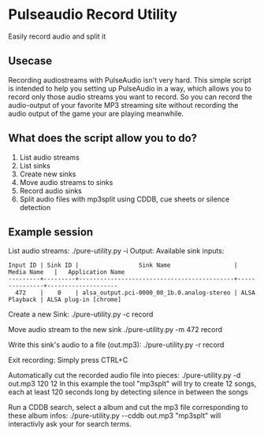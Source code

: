 Pulseaudio Record Utility
=========================
Easily record audio and split it

Usecase
-------
Recording audiostreams with PulseAudio isn't very hard. This simple 
script is intended to help you setting up PulseAudio in a way, which
allows you to record only those audio streams you want to record.
So you can record the audio-output of your favorite MP3 streaming site
without recording the audio output of the game your are playing 
meanwhile. 

What does the script allow you to do?
-------------------------------------
 1. List audio streams
 2. List sinks
 3. Create new sinks
 4. Move audio streams to sinks
 5. Record audio sinks
 6. Split audio files with mp3split using CDDB, cue sheets or silence detection
 
Example session
---------------
List audio streams:
    ./pure-utility.py -i 
Output:
    Available sink inputs:
    
    Input ID | Sink ID |                 Sink Name                  |  Media Name   |   Application Name   
    ---------+---------+--------------------------------------------+---------------+--------------------
      472    |    0    | alsa_output.pci-0000_00_1b.0.analog-stereo | ALSA Playback | ALSA plug-in [chrome]


Create a new Sink:
    ./pure-utility.py -c record


Move audio stream to the new sink
    ./pure-utility.py -m 472 record


Write this sink's audio to a file (out.mp3):
    ./pure-utility.py -r record


Exit recording:
    Simply press CTRL+C 


Automatically cut the recorded audio file into pieces:
    ./pure-utility.py -d out.mp3 120 12
In this example the tool "mp3splt" will try to create 12 songs, each
at least 120 seconds long by detecting silence in between the songs

Run a CDDB search, select a album and cut the mp3 file corresponding to
these album infos:
    ./pure-utility.py --cddb out.mp3
"mp3splt" will interactivly ask your for search terms.

